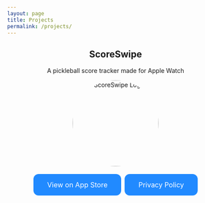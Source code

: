 ```yaml
---
layout: page
title: Projects
permalink: /projects/
---
```


<h2 align="center">ScoreSwipe</h2>

<p align="center">
A pickleball score tracker made for Apple Watch
</p>

<p align="center">
    <img src="{{ site.baseurl }}/images/ScoreSwipe.png" alt="ScoreSwipe Logo" width="200" height="200" style="border-radius: 50%;"/>
</p>

<p align="center">
    <a href="https://apps.apple.com/us/app/scoreswipe/id6736343409" class="button">View on App Store</a>
    <a href="{{ site.baseurl }}/ScoreSwipe/privacy-policy" class="button" target="_blank">Privacy Policy</a>
</p>



<style>
.button {
  background-color: #218aff;
  border: none;
  color: white;
  padding: 15px 32px;
  text-align: center;
  text-decoration: none;
  display: inline-block;
  font-size: 16px;
  margin: 4px 2px;
  cursor: pointer;
  border-radius: 12px;
}
.button:hover {
  color: black;
}
</style>